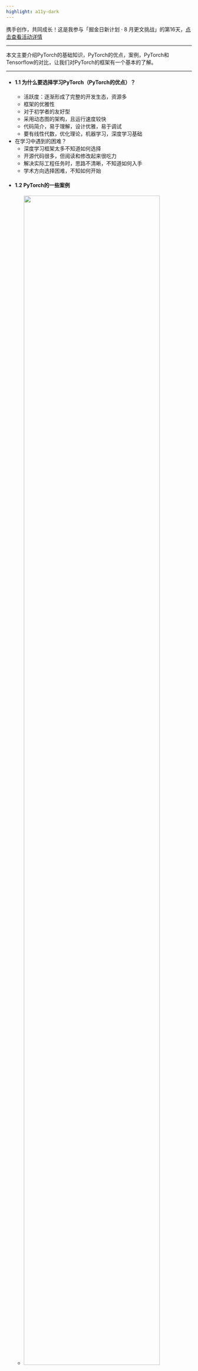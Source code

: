 ```yaml
---
highlight: a11y-dark
---
```

携手创作，共同成长！这是我参与「掘金日新计划 · 8 月更文挑战」的第16天，[点击查看活动详情](https://juejin.cn/post/7123120819437322247 "https://juejin.cn/post/7123120819437322247")
****
本文主要介绍PyTorch的基础知识，PyTorch的优点，案例，PyTorch和Tensorflow的对比，让我们对PyTorch的框架有一个基本的了解。
****


-   #### 1.1 为什么要选择学习PyTorch（PyTorch的优点）？
    -   活跃度：逐渐形成了完整的开发生态，资源多
    -   框架的优雅性
    -   对于初学者的友好型
    -   采用动态图的架构，且运行速度较快
    -   代码简介，易于理解，设计优雅，易于调试
    -   要有线性代数，优化理论，机器学习，深度学习基础
-   在学习中遇到的困难？
    -   深度学习框架太多不知道如何选择
    -   开源代码很多，但阅读和修改起来很吃力
    -   解决实际工程任务时，思路不清晰，不知道如何入手
    -   学术方向选择困难，不知如何开始
-   #### 1.2 PyTorch的一些案例
    -   <img src="https://p3-juejin.byteimg.com/tos-cn-i-k3u1fbpfcp/1a446ab49bd24acf881c046076fdf257~tplv-k3u1fbpfcp-zoom-1.image" alt="" width="90%" />
    -   <img src="https://p3-juejin.byteimg.com/tos-cn-i-k3u1fbpfcp/e8c67fdbb9ee47b082c2d7b709d47440~tplv-k3u1fbpfcp-zoom-1.image" alt="" width="90%" />
    -   <img src="https://p3-juejin.byteimg.com/tos-cn-i-k3u1fbpfcp/06c466850e8d4121bc6bc25f8faa0224~tplv-k3u1fbpfcp-zoom-1.image" alt="" width="90%" />
    -   <img src="https://p3-juejin.byteimg.com/tos-cn-i-k3u1fbpfcp/c99e64955187422386ef201e3a88a343~tplv-k3u1fbpfcp-zoom-1.image" alt="" width="90%" />
    -   <img src="https://p3-juejin.byteimg.com/tos-cn-i-k3u1fbpfcp/a811fa3c7246485cbb555f19ad52dbb4~tplv-k3u1fbpfcp-zoom-1.image" alt="" width="90%" />
    -   <img src="https://p3-juejin.byteimg.com/tos-cn-i-k3u1fbpfcp/4db451626c1e41fb9c809d60e9640603~tplv-k3u1fbpfcp-zoom-1.image" alt="" width="90%" />

##


-   #### 2.1 pytorch框架
    -   Facebook人工智能研究员（FAIR）于2017年再GitHub上开源
    -   Torch -> PyTorch
-   #### 2.2 PyTorch VS Tensorflow
    -   PyTorch 简洁性（编程同Python几乎一致）
        -   动态计算
        -   visdom
        -   部署不方便
    -   Tensorflow（1.0） 接口复杂
        -   静态图（TF2.0 Eager Execution已经引入动态图）
        -   Tensorboard
        -   部署方便（TF serving)
-   #### 2.3 动态图与静态图
    -   动态图就是在编程的时候可以一边编程一边执行，对于静态图，需要先构图，构图就是需要先将网络结构设计好，然后才能在后端运行我们的网络
    -   动态图：编号程序即可执行
    -   静态图：先搭建计算图，后运行；允许编译器进行优化；代码编程复杂，调试不直观




<p align=right><img src="https://p6-juejin.byteimg.com/tos-cn-i-k3u1fbpfcp/d32045f3a5f7430a9d37c3b81f84f939~tplv-k3u1fbpfcp-watermark.image?" alt="9JQ4ZCQY3M({Q$KEN%9BFQX.png" width="30%" /></p>